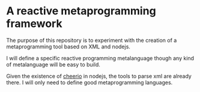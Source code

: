 A reactive metaprogramming framework
===

The purpose of this repository is to experiment with the creation of a metaprogramming tool based on XML and nodejs.

I will define a specific reactive programming metalanguage though any kind of metalanguage will be easy to build.

Given the existence of [cheerio](https://github.com/cheeriojs/cheerio) in nodejs, the tools to parse xml are already there. I will only need to define good metaprogramming languages. 
